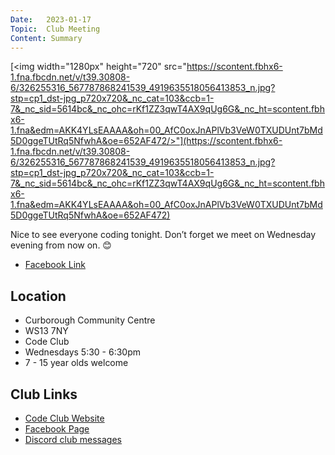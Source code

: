 ```yaml
---
Date:   2023-01-17
Topic:  Club Meeting
Content: Summary
---
```

[<img width="1280px" height="720" src="https://scontent.fbhx6-1.fna.fbcdn.net/v/t39.30808-6/326255316_567787868241539_4919635518056413853_n.jpg?stp=cp1_dst-jpg_p720x720&_nc_cat=103&ccb=1-7&_nc_sid=5614bc&_nc_ohc=rKf1ZZ3qwT4AX9qUg6G&_nc_ht=scontent.fbhx6-1.fna&edm=AKK4YLsEAAAA&oh=00_AfC0oxJnAPlVb3VeW0TXUDUnt7bMd5D0ggeTUtRq5NfwhA&oe=652AF472/>"](https://scontent.fbhx6-1.fna.fbcdn.net/v/t39.30808-6/326255316_567787868241539_4919635518056413853_n.jpg?stp=cp1_dst-jpg_p720x720&_nc_cat=103&ccb=1-7&_nc_sid=5614bc&_nc_ohc=rKf1ZZ3qwT4AX9qUg6G&_nc_ht=scontent.fbhx6-1.fna&edm=AKK4YLsEAAAA&oh=00_AfC0oxJnAPlVb3VeW0TXUDUnt7bMd5D0ggeTUtRq5NfwhA&oe=652AF472)

Nice to see everyone coding tonight. Don’t forget we meet on Wednesday evening from now on. 😊

* [Facebook Link](https://www.facebook.com/720665616418529/posts/684484416703316)

## Location

* Curborough Community Centre
* WS13 7NY
* Code Club
* Wednesdays 5:30 - 6:30pm
* 7 - 15 year olds welcome

## Club Links

* [Code Club Website](https://lichfield-code-club.github.io/)
* [Facebook Page](https://www.facebook.com/LichfieldCoders)
* [Discord club messages](https://discord.gg/szz6xGK)
